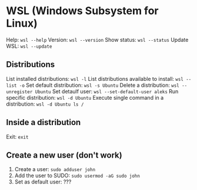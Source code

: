 # WSL (Windows Subsystem for Linux)

Help: `wsl --help`
Version: `wsl --version`
Show status: `wsl --status`
Update WSL: `wsl --update`

## Distributions
List installed distributions: `wsl -l`
List distributions available to install: `wsl --list -o`
Set default distribution: `wsl -s Ubuntu`
Delete a distribution: `wsl --unregister Ubuntu`
Set detaulf user: `wsl --set-default-user aleks`
Run specific distribution: `wsl -d Ubuntu`
Execute single command in a distribution: `wsl -d Ubuntu ls /`

## Inside a distribution
Exit: `exit`

## Create a new user (don't work)
1. Create a user: `sudo adduser john`
2. Add the user to SUDO: `sudo usermod -aG sudo john`
3. Set as default user: ???
